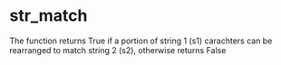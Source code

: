 # str_match
The function returns True if a portion of string 1 (s1) carachters can be rearranged to match string 2 (s2), otherwise returns False
